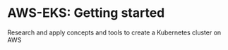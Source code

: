 # AWS-EKS: Getting started
Research and apply concepts and tools to create a Kubernetes cluster on AWS
